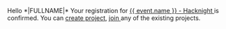 <p> Hello *|FULLNAME|* 
	Your registration for <a href="{{ event.url_for(_external=True)}}" target="_blank" data-mce-href="{{ event.url_for(_external=True)}}">{{ event.name }} - Hacknight </a> is confirmed. You can <a data-mce-href="{{ event.url_for('new-project', _external=True) }}" href="{{ event.url_for('new-project', _external=True) }}" target="_blank"> create project</a>, <a data-mce-href="{{ event.url_for(_external=True) +'#/projects' }}" href="{{ event.url_for(_external=True) +'#/projects' }}" target="_blank"> join </a> any of the existing projects.<br/>
</p>